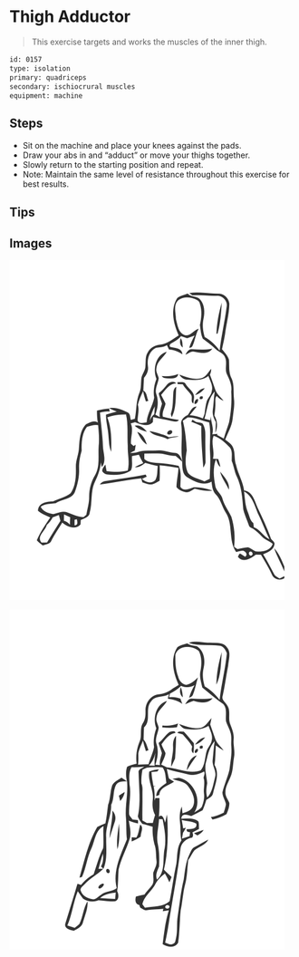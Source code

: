 # Thigh Adductor
> This exercise targets and works the muscles of the inner thigh.

``` 
id: 0157 
type: isolation 
primary: quadriceps 
secondary: ischiocrural muscles 
equipment: machine 
``` 

## Steps

 - Sit on the machine and place your knees against the pads.
 - Draw your abs in and “adduct” or move your thighs together.
 - Slowly return to the starting position and repeat.
 - Note: Maintain the same level of resistance throughout this exercise for best results.

## Tips


## Images

![](./../svg/0157-relaxation.svg)

![](./../svg/0157-tension.svg)
